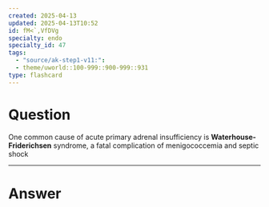 ```yaml
---
created: 2025-04-13
updated: 2025-04-13T10:52
id: fM<`,VfDVg
specialty: endo
specialty_id: 47
tags:
  - "source/ak-step1-v11:": 
  - theme/uworld::100-999::900-999::931
type: flashcard
---
```


# Question
One common cause of acute primary adrenal insufficiency is **Waterhouse-Friderichsen** syndrome, a fatal complication of menigococcemia and septic shock

---

# Answer

